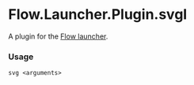 Flow.Launcher.Plugin.svgl
==================

A plugin for the [Flow launcher](https://github.com/Flow-Launcher/Flow.Launcher).

### Usage

    svg <arguments>